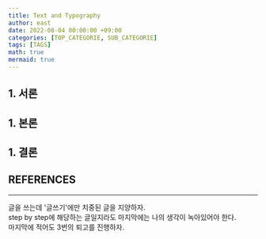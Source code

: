 ```yaml
---
title: Text and Typography
author: east
date: 2022-08-04 00:00:00 +09:00
categories: [TOP_CATEGORIE, SUB_CATEGORIE]
tags: [TAGS]
math: true
mermaid: true
---
```

<!-- ---
layout:     Template
title:      Template
subtitle:   subtitle
date:       2000-01-01
author:     eastk1te
header-img: img/home-bg-brick.jpg
catalog: false
published: false
tags:
    - tag1
--- -->

<!-- 양식에 맞춰서 -->
## 1. 서론
## 1. 본론
## 1. 결론

## REFERENCES

---

글을 쓰는데 '글쓰기'에만 치중된 글을 지양하자.  
step by step에 해당하는 글일지라도 마지막에는 나의 생각이 녹아있어야 한다.  
마지막에 적어도 3번의 퇴고를 진행하자.


<!-- 
포트폴리오
자신의 실력을 보여줄 수 있는 작품이나 관련 내용 등을 집약한 자료수집철 또는 작품집. 포트폴리오는 서류가방, 자료수집철, 자료 묶음 등을 뜻한다. 자신의 이력이나 경력 또는 실력 등을 알아볼 수 있도록 자신이 과거에 만든 작품이나 관련 내용 등을 모아 놓은 자료철 또는 자료 묶음, 작품집으로, 실기와 관련된 경력증명서

- ### 2. 개인적인 포트폴리오.
  
  프로젝트를 시작하게 된 동기나 왜 그 프로젝트에 시간을 투자하기로 경정했는지. 진행과정과 결과. 또한 프로젝트를 통해 배운점과 해결하고자 하는 문제가 가진 가치가 무엇이며 그것을 위해 어떤식으로 노력했는가 라는 질문에서 가정 얻고 싶은 대답을 얻었다고 한다. 난 사람들이 숙제나 과제를 넘어 데이터에 대한 관심을 보여주는 것을 좋아한다. 개인적 프로젝트를 통해서 데이터셋에 대한 자신만의 열정이나 흥미로운 결과를 보여주는 것.. 그 것에 대해서 깔끔하게 문서화한 것.. 그런 작업들을 통해서 난 자주 감탄을하고 한다.

  취업을 함에 있어서도 중요한 것이기도 하고, 자신을 어필 할 수 있는 가장 큰 것이 포트폴리오이다.
  
  개발자가 부족하다고는 하나 회사에서 원하는 개발자는 경험이 있는 개발자를 원하는 거지 경험도 없는 개발자를 원하는 것이 아니다.
  그런데 흔히 말하는 경력직 신입이라는 모순되는 말이 쉬운 일인가? 그렇지 않다. 포트폴리오는 이러한 부분을 최대한 대체할 수 있는 수단이기도 하고 회사에서 조차 최근에 한 프로젝트에 묻는다고 한다.
  
  그래서 어떤 식으로 블로그 글을 포트폴리오로 그려낼 것인가?
   
  
  ![portfolio](https://user-images.githubusercontent.com/77319450/188658151-2d01db09-8643-4844-a0f9-d03226550502.png)  
  [출처 : How to build a data science portfolio](https://towardsdatascience.com/how-to-build-a-data-science-portfolio-5f566517c79c)
  

Kaggle 등수는 실력에 대한 보증수표인가? - https://blog.pabii.co.kr/kaggle-ranking-real-ability/  데이터 사이언티스트를 위한 포트폴리오 만드는 법 : https://databuzz-team.github.io/2018/12/23/how-to-build-a-data-science-portfolio/  
Advice Portfolio(Jason Goodman)  : https://medium.com/@jasonkgoodman/advice-on-building-data-portfolio-projects-c5f96d8a0627  
-->
